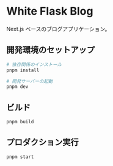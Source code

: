# White Flask Blog

Next.js ベースのブログアプリケーション。

## 開発環境のセットアップ

```bash
# 依存関係のインストール
pnpm install

# 開発サーバーの起動
pnpm dev
```

## ビルド

```bash
pnpm build
```

## プロダクション実行

```bash
pnpm start
```
